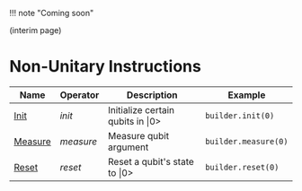 !!! note "Coming soon"

(interim page)

# Non-Unitary Instructions

| Name       | Operator       | Description                                      | Example                                                                 |
|------------|----------------|--------------------------------------------------|-------------------------------------------------------------------------|
| [Init](https://qutech-delft.github.io/cQASM-spec/latest/language_specification/statements/instructions/non_unitary_instructions/init_instruction.html)          |     _init_        |               Initialize certain qubits in $\|0>$                      | `builder.init(0)`                                                         |
| [Measure](https://qutech-delft.github.io/cQASM-spec/latest/language_specification/statements/instructions/non_unitary_instructions/measure_instruction.html)          |     _measure_        |               Measure qubit argument                      | `builder.measure(0)`                                                   |
| [Reset](https://qutech-delft.github.io/cQASM-spec/latest/language_specification/statements/instructions/non_unitary_instructions/reset_instruction.html)          |     _reset_        |                  Reset a qubit's state to $\|0>$                         | `builder.reset(0)`                                                  |
